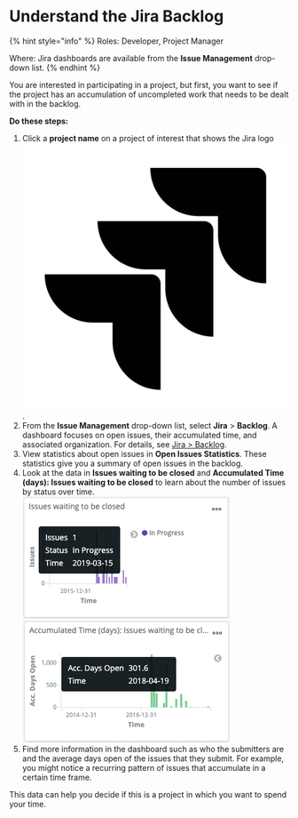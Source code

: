 # Understand the Jira Backlog

{% hint style="info" %}
Roles: Developer, Project Manager

Where: Jira dashboards are available from the **Issue Management** drop-down list.
{% endhint %}

You are interested in participating in a project, but first, you want to see if the project has an accumulation of uncompleted work that needs to be dealt with in the backlog.

**Do these steps:**

1. Click a **project name** on a project of interest that shows the Jira logo ![](../../../.gitbook/assets/18088201.png).
2. From the **Issue Management** drop-down list, select **Jira** &gt; **Backlog**. A dashboard focuses on open issues, their accumulated time, and associated organization. For details, see [Jira &gt; Backlog](../viewing-dashboards/project-management/jira.md#backlog).
3. View statistics about open issues in **Open Issues Statistics**. These statistics give you a summary of open issues in the backlog.
4. Look at the data in **Issues waiting to be closed** and **Accumulated Time \(days\): Issues waiting to be closed** to learn about the number of issues by status over time. ![](../../../.gitbook/assets/18088200.png) ![](../../../.gitbook/assets/18088199.png)
5. Find more information in the dashboard such as who the submitters are and the average days open of the issues that they submit. For example, you might notice a recurring pattern of issues that accumulate in a certain time frame.

This data can help you decide if this is a project in which you want to spend your time.


